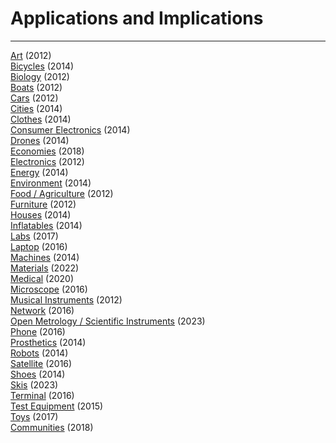 # Applications and Implications

---

[Art](art/art.md) (2012)  
[Bicycles](bicycles/bicycles.md) (2014)  
[Biology](biology/biology.md) (2012)  
[Boats](boats/boats.md) (2012)  
[Cars](cars/cars.md) (2012)  
[Cities](cities/cities.md) (2014)  
[Clothes](clothes/clothes.md) (2014)  
[Consumer Electronics](consumer_electronics/consumerElectronics.md) (2014)  
[Drones](drones/drones.md) (2014)  
[Economies](economies/economies.md) (2018)  
[Electronics](electronics/electronics.md) (2012)  
[Energy](energy/energy.md) (2014)  
[Environment](environment/environment.md) (2014)  
[Food / Agriculture](food/food.md) (2012)  
[Furniture](furniture/furniture.md) (2012)  
[Houses](houses/houses.md) (2014)  
[Inflatables](inflatables/inflatables.md) (2014)  
[Labs](labs/labs.md) (2017)  
[Laptop](laptop/laptop.md) (2016)  
[Machines](machines/machines.md) (2014)  
[Materials](materials/materials.md) (2022)  
[Medical](medical/medical.md) (2020)  
[Microscope](microscope/microscope.md) (2016)  
[Musical Instruments](musical_instruments/musicalInstruments.md) (2012)  
[Network](network/network.md) (2016)  
[Open Metrology / Scientific Instruments](open_metrology/openMetrology.md) (2023)  
[Phone](phone/phone.md) (2016)  
[Prosthetics](prosthetics/prosthetics.md) (2014)  
[Robots](robots/robots.md) (2014)  
[Satellite](satellite/satellite.md) (2016)  
[Shoes](shoes/shoes.md) (2014)  
[Skis](skis/skis.md) (2023)  
[Terminal](terminal/terminal.md) (2016)  
[Test Equipment](test_equipment/testEquipment.md) (2015)  
[Toys](toys/toys.md) (2017)  
[Communities](https://www.incite-focus.org) (2018)  
